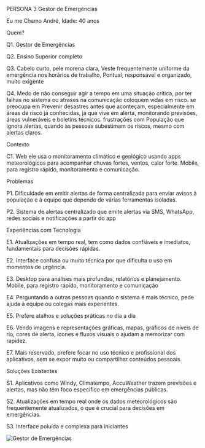 
PERSONA 3
Gestor de Emergências

Eu me Chamo André, Idade: 40 anos

Quem?

Q1. Gestor de Emergências

Q2. Ensino Superior completo

Q3. Cabelo curto, pele morena clara, Veste frequentemente uniforme da emergência nos horários de trabalho, Pontual, responsável e organizado, muito exigente 

Q4. Medo de não conseguir agir a tempo em uma situação crítica, por ter falhas no sistema ou atrasos na comunicação coloquem vidas em risco. se preocupa em Prevenir desastres antes que aconteçam, especialmente em áreas de risco já conhecidas, já que vive em alerta, monitorando previsões, áreas vulneráveis e boletins técnicos. frustrações com  População que ignora alertas, quando as pessoas subestimam os riscos, mesmo com alertas claros.



Contexto

C1. Web ele usa o monitoramento climático e geológico usando apps meteorológicos para acompanhar chuvas fortes, ventos, calor forte. Mobile, para registro rápido, monitoramento e comunicação.


Problemas

P1. Dificuldade em emitir alertas de forma centralizada para enviar avisos à população e à equipe que depende de várias ferramentas isoladas.

P2. Sistema de alertas centralizado que emite alertas via SMS, WhatsApp, redes sociais e notificações a partir do app


Experiências com Tecnologia

E1. Atualizações em tempo real, tem como dados confiáveis e imediatos, fundamentais para decisões rápidas.

E2. Interface confusa ou muito técnica por que dificulta o uso em momentos de urgência.

E3. Desktop para análises mais profundas, relatórios e planejamento. 
Mobile, para registro rápido, monitoramento e comunicação

E4. Perguntando a outras pessoas quando o sistema é mais técnico, pede ajuda à equipe ou colegas mais experientes.

E5. Prefere atalhos e soluções práticas no dia a dia

E6. Vendo imagens e representações gráficas, mapas, gráficos de níveis de rio, cores de alerta, ícones e fluxos visuais o ajudam a memorizar com rapidez.


E7. Mais reservado, prefere focar no uso técnico e profissional dos aplicativos, sem se expor muito ou compartilhar conteúdos pessoais.

Soluções Existentes

S1. Aplicativos como Windy, Climatempo, AccuWeather trazem previsões e alertas, mas não têm foco específico em emergências públicas.

S2.  Atualizações em tempo real onde os dados meteorológicos são frequentemente atualizados, o que é crucial para decisões em emergências.

S3. Interface poluída e complexa para iniciantes

![Gestor de Emergências](https://github.com/user-attachments/assets/584e46e7-d3bb-48e4-a1a4-ef0564ec8f18)

